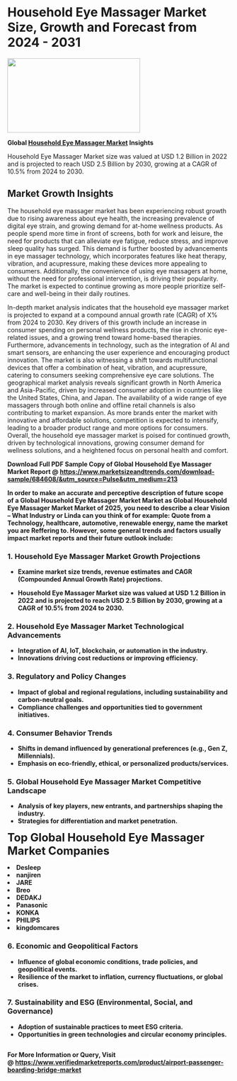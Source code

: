 <H1>Household Eye Massager Market Size, Growth and Forecast from 2024 - 2031</H1><img class="aligncenter size-medium wp-image-584254" src="https://thirdeyenews.in/wp-content/uploads/2024/09/Global-Market-Research-300x168.jpeg" alt="" width="300" height="168" /><p><strong>Global&nbsp;<a href="https://www.marketsizeandtrends.com/download-sample/684608/&amp;utm_source=Pulse&amp;utm_medium=213">Household Eye Massager Market</a> Insights</strong></p><p>Household Eye Massager Market size was valued at USD 1.2 Billion in 2022 and is projected to reach USD 2.5 Billion by 2030, growing at a CAGR of 10.5% from 2024 to 2030.</p><p><h2>Market Growth Insights</h2> <p>The household eye massager market has been experiencing robust growth due to rising awareness about eye health, the increasing prevalence of digital eye strain, and growing demand for at-home wellness products. As people spend more time in front of screens, both for work and leisure, the need for products that can alleviate eye fatigue, reduce stress, and improve sleep quality has surged. This demand is further boosted by advancements in eye massager technology, which incorporates features like heat therapy, vibration, and acupressure, making these devices more appealing to consumers. Additionally, the convenience of using eye massagers at home, without the need for professional intervention, is driving their popularity. The market is expected to continue growing as more people prioritize self-care and well-being in their daily routines.</p> <p><strong></strong></p> <p>In-depth market analysis indicates that the household eye massager market is projected to expand at a compound annual growth rate (CAGR) of X% from 2024 to 2030. Key drivers of this growth include an increase in consumer spending on personal wellness products, the rise in chronic eye-related issues, and a growing trend toward home-based therapies. Furthermore, advancements in technology, such as the integration of AI and smart sensors, are enhancing the user experience and encouraging product innovation. The market is also witnessing a shift towards multifunctional devices that offer a combination of heat, vibration, and acupressure, catering to consumers seeking comprehensive eye care solutions. The geographical market analysis reveals significant growth in North America and Asia-Pacific, driven by increased consumer adoption in countries like the United States, China, and Japan. The availability of a wide range of eye massagers through both online and offline retail channels is also contributing to market expansion. As more brands enter the market with innovative and affordable solutions, competition is expected to intensify, leading to a broader product range and more options for consumers. Overall, the household eye massager market is poised for continued growth, driven by technological innovations, growing consumer demand for wellness solutions, and a heightened focus on personal health and comfort.</p> <p><strong></p><p><span class=""><strong>Download Full PDF Sample Copy of Global Household Eye Massager Market Report</strong> @ <a href="https://www.marketsizeandtrends.com/download-sample/684608/&amp;utm_source=Pulse&amp;utm_medium=213" target="_blank">https://www.marketsizeandtrends.com/download-sample/684608/&amp;utm_source=Pulse&amp;utm_medium=213</a></span></p><p>In order to make an accurate and perceptive description of future scope of a Global&nbsp;Household Eye Massager Market Market as Global&nbsp;Household Eye Massager Market Market of 2025, you need to describe a clear Vision &ndash; What Industry or Linda can you think of for example: Quote from a Technology, healthcare, automotive, renewable energy, name the market you are Reffering to. However, some general trends and factors usually impact market reports and their future outlook include:</p><h3>1.&nbsp;<strong>Household Eye Massager Market Growth Projections</strong></h3><ul><li>Examine market size trends, revenue estimates and CAGR (Compounded Annual Growth Rate) projections.</li><li><p>Household Eye Massager Market size was valued at USD 1.2 Billion in 2022 and is projected to reach USD 2.5 Billion by 2030, growing at a CAGR of 10.5% from 2024 to 2030.</p></li></ul><h3>2.&nbsp;<strong>Household Eye Massager Market Technological Advancements</strong></h3><ul><li>Integration of AI, IoT, blockchain, or automation in the industry.</li><li>Innovations driving cost reductions or improving efficiency.</li></ul><h3>3.&nbsp;<strong>Regulatory and Policy Changes</strong></h3><ul><li>Impact of global and regional regulations, including sustainability and carbon-neutral goals.</li><li>Compliance challenges and opportunities tied to government initiatives.</li></ul><h3>4.&nbsp;<strong>Consumer Behavior Trends</strong></h3><ul><li>Shifts in demand influenced by generational preferences (e.g., Gen Z, Millennials).</li><li>Emphasis on eco-friendly, ethical, or personalized products/services.</li></ul><h3>5.&nbsp;<strong>Global Household Eye Massager Market Competitive Landscape</strong></h3><ul><li>Analysis of key players, new entrants, and partnerships shaping the industry.</li><li>Strategies for differentiation and market penetration.</li></ul><p data-pm-slice="1 1 []"><span style="color: inherit; font-family: inherit; font-size: 25px;">Top Global Household Eye Massager Market Companies</span></p><div class="" data-test-id=""><p><li>Desleep</li><li> nanjiren</li><li> JARE</li><li> Breo</li><li> DEDAKJ</li><li> Panasonic</li><li> KONKA</li><li> PHILIPS</li><li> kingdomcares</li></p></div><h3>6.&nbsp;<strong>Economic and Geopolitical Factors</strong></h3><ul><li>Influence of global economic conditions, trade policies, and geopolitical events.</li><li>Resilience of the market to inflation, currency fluctuations, or global crises.</li></ul><h3>7.&nbsp;<strong>Sustainability and ESG (Environmental, Social, and Governance)</strong></h3><ul><li>Adoption of sustainable practices to meet ESG criteria.</li><li>Opportunities in green technologies and circular economy principles.</li></ul><h2><strong style="font-size: 14px;">For More Information or Query, Visit @&nbsp;</strong><a style="background-color: #ffffff; font-size: 14px;" href="https://www.marketsizeandtrends.com/report/household-eye-massager-market/" target="_blank">https://www.verifiedmarketreports.com/product/airport-passenger-boarding-bridge-market</a></h2>
